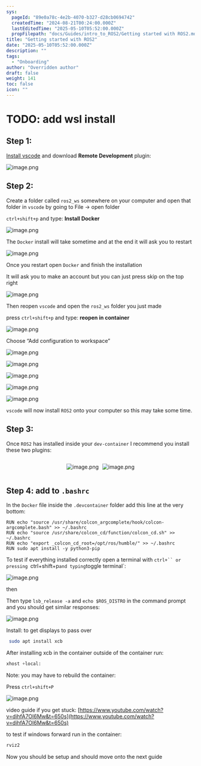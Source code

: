 ```yaml
---
sys:
  pageId: "89e0a78c-4e2b-4070-b327-d28cb0694742"
  createdTime: "2024-08-21T00:24:00.000Z"
  lastEditedTime: "2025-05-10T05:52:00.000Z"
  propFilepath: "docs/Guides/intro_to_ROS2/Getting started with ROS2.md"
title: "Getting started with ROS2"
date: "2025-05-10T05:52:00.000Z"
description: ""
tags:
  - "Onboarding"
author: "Overridden author"
draft: false
weight: 141
toc: false
icon: ""
---
```


# TODO: add wsl install

## Step 1:

[Install vscode](https://code.visualstudio.com/download) and download **Remote Development** plugin:

![image.png](https://prod-files-secure.s3.us-west-2.amazonaws.com/d518164a-d88e-44d1-a4ee-3adb3bd8bce0/efb52993-1881-4a40-b95e-6f020334f022/image.png?X-Amz-Algorithm=AWS4-HMAC-SHA256&X-Amz-Content-Sha256=UNSIGNED-PAYLOAD&X-Amz-Credential=ASIAZI2LB466WEPFZJ4H%2F20250515%2Fus-west-2%2Fs3%2Faws4_request&X-Amz-Date=20250515T070931Z&X-Amz-Expires=3600&X-Amz-Security-Token=IQoJb3JpZ2luX2VjEG8aCXVzLXdlc3QtMiJGMEQCIHg6dUyZ%2Byoh7qvYUDgNPGKkVXj%2ByzQm4j0UQnup0KdCAiBQ0gtWiVUxT9zYKUQV4bHm1eBXAjtYK%2Fi0kUgOb8sCcir%2FAwgoEAAaDDYzNzQyMzE4MzgwNSIMtRvTr6wOkPDM3KuTKtwDId5RJS7urx7l6FW9WggWVhiaRZyDUT5TVcrFCoEWnAFuyAGy1oEBiC%2B8JwLtFCcsl0K8I%2FxRluzIjPIGukhR44w7jhR1O5%2Bw1es2mbNRwbmvkA6RcfgDde97gvynFvVGHUBT7WZIXXDRuqr3fJ149RSJpijR81g24ydRosZJRmD9YwPX%2BWmuUAl4CIIQGZZX17SL%2FAEgSSxfucQO6qwyXK5G7%2FuURJ4hAgn%2B77AVRDVorCqHT9O5rNIfx72hOH%2B5ohtx7k40XsuM9JB7OzzVEN9Nuu3Rb%2FXKPvDqVPxLl%2FPEZ2MTqPta7%2F%2Bbv9JQZvSZqygFZfHVxsdN2DQv%2FLGK5xsJQJ9MnY0n0inupuj1FWxBzOvTattsBdyIAsrh1VkgN5Wa3xnGjk1x40q71rNiNd0rwhsJAUuoZ4wgZ3%2Fw3Tsoq2wuaFSxazNNaUWlLTOzUO6ALDZ0lYsPzifn8eil22bahUBxlIjWBKVFEopycvwYUPEhnrElrKlkXwVMo5F5ZiXJtfXI2%2FZL3u5s1i0eHEuFxhlpLlRosuFPKatyJPyhmloCFSAwqTtbYA%2B1VBUdZix%2Fc99%2F7EJy9yf3xnwjUQN6AYH%2FbZZ7uNEJ4vnKlvlsx%2BTCl9uQIF8u8Bcw1Z2WwQY6pgHnJtuTiRhUbb7C1Bwz7InYNcS79iyTFuS2d%2FpS35qzYttISTmeXfK8bUP545g0TK%2BSKFnLeKyf9493l5b3JXULk1Rsx1gjgOX%2FwiRMmT1n0PWQYU0L%2F5v6Y4zce7Z4PXevVG%2FQNRoLsVW5qZmaZQqtcVm%2BrTA05h1svjqiYLIaeNS7gx1fweMDjkBs06d6Y%2FPfzqE2jvT2ufobD3yhMsPRVI7ARg2f&X-Amz-Signature=8e1a820aafb022168b293c2bad7877784765bdac12aee82af479016b4758f319&X-Amz-SignedHeaders=host&x-id=GetObject)

## Step 2:

Create a folder called `ros2_ws` somewhere on your computer and open that folder in `vscode` by going to File → open folder 

`ctrl+shift+p` and type: **Install Docker**

![image.png](https://prod-files-secure.s3.us-west-2.amazonaws.com/d518164a-d88e-44d1-a4ee-3adb3bd8bce0/2269dc0e-1cd5-47ff-bceb-c04ad9b2eab0/image.png?X-Amz-Algorithm=AWS4-HMAC-SHA256&X-Amz-Content-Sha256=UNSIGNED-PAYLOAD&X-Amz-Credential=ASIAZI2LB466WEPFZJ4H%2F20250515%2Fus-west-2%2Fs3%2Faws4_request&X-Amz-Date=20250515T070931Z&X-Amz-Expires=3600&X-Amz-Security-Token=IQoJb3JpZ2luX2VjEG8aCXVzLXdlc3QtMiJGMEQCIHg6dUyZ%2Byoh7qvYUDgNPGKkVXj%2ByzQm4j0UQnup0KdCAiBQ0gtWiVUxT9zYKUQV4bHm1eBXAjtYK%2Fi0kUgOb8sCcir%2FAwgoEAAaDDYzNzQyMzE4MzgwNSIMtRvTr6wOkPDM3KuTKtwDId5RJS7urx7l6FW9WggWVhiaRZyDUT5TVcrFCoEWnAFuyAGy1oEBiC%2B8JwLtFCcsl0K8I%2FxRluzIjPIGukhR44w7jhR1O5%2Bw1es2mbNRwbmvkA6RcfgDde97gvynFvVGHUBT7WZIXXDRuqr3fJ149RSJpijR81g24ydRosZJRmD9YwPX%2BWmuUAl4CIIQGZZX17SL%2FAEgSSxfucQO6qwyXK5G7%2FuURJ4hAgn%2B77AVRDVorCqHT9O5rNIfx72hOH%2B5ohtx7k40XsuM9JB7OzzVEN9Nuu3Rb%2FXKPvDqVPxLl%2FPEZ2MTqPta7%2F%2Bbv9JQZvSZqygFZfHVxsdN2DQv%2FLGK5xsJQJ9MnY0n0inupuj1FWxBzOvTattsBdyIAsrh1VkgN5Wa3xnGjk1x40q71rNiNd0rwhsJAUuoZ4wgZ3%2Fw3Tsoq2wuaFSxazNNaUWlLTOzUO6ALDZ0lYsPzifn8eil22bahUBxlIjWBKVFEopycvwYUPEhnrElrKlkXwVMo5F5ZiXJtfXI2%2FZL3u5s1i0eHEuFxhlpLlRosuFPKatyJPyhmloCFSAwqTtbYA%2B1VBUdZix%2Fc99%2F7EJy9yf3xnwjUQN6AYH%2FbZZ7uNEJ4vnKlvlsx%2BTCl9uQIF8u8Bcw1Z2WwQY6pgHnJtuTiRhUbb7C1Bwz7InYNcS79iyTFuS2d%2FpS35qzYttISTmeXfK8bUP545g0TK%2BSKFnLeKyf9493l5b3JXULk1Rsx1gjgOX%2FwiRMmT1n0PWQYU0L%2F5v6Y4zce7Z4PXevVG%2FQNRoLsVW5qZmaZQqtcVm%2BrTA05h1svjqiYLIaeNS7gx1fweMDjkBs06d6Y%2FPfzqE2jvT2ufobD3yhMsPRVI7ARg2f&X-Amz-Signature=d5c6831c91b755b11143d36f3608e92de8ea92c1d4d158042c9e5ba39e39797c&X-Amz-SignedHeaders=host&x-id=GetObject)

The `Docker` install will take sometime and at the end it will ask you to restart

![image.png](https://prod-files-secure.s3.us-west-2.amazonaws.com/d518164a-d88e-44d1-a4ee-3adb3bd8bce0/ed233f78-be33-4b1f-b89c-9c346c0e961e/image.png?X-Amz-Algorithm=AWS4-HMAC-SHA256&X-Amz-Content-Sha256=UNSIGNED-PAYLOAD&X-Amz-Credential=ASIAZI2LB466WEPFZJ4H%2F20250515%2Fus-west-2%2Fs3%2Faws4_request&X-Amz-Date=20250515T070931Z&X-Amz-Expires=3600&X-Amz-Security-Token=IQoJb3JpZ2luX2VjEG8aCXVzLXdlc3QtMiJGMEQCIHg6dUyZ%2Byoh7qvYUDgNPGKkVXj%2ByzQm4j0UQnup0KdCAiBQ0gtWiVUxT9zYKUQV4bHm1eBXAjtYK%2Fi0kUgOb8sCcir%2FAwgoEAAaDDYzNzQyMzE4MzgwNSIMtRvTr6wOkPDM3KuTKtwDId5RJS7urx7l6FW9WggWVhiaRZyDUT5TVcrFCoEWnAFuyAGy1oEBiC%2B8JwLtFCcsl0K8I%2FxRluzIjPIGukhR44w7jhR1O5%2Bw1es2mbNRwbmvkA6RcfgDde97gvynFvVGHUBT7WZIXXDRuqr3fJ149RSJpijR81g24ydRosZJRmD9YwPX%2BWmuUAl4CIIQGZZX17SL%2FAEgSSxfucQO6qwyXK5G7%2FuURJ4hAgn%2B77AVRDVorCqHT9O5rNIfx72hOH%2B5ohtx7k40XsuM9JB7OzzVEN9Nuu3Rb%2FXKPvDqVPxLl%2FPEZ2MTqPta7%2F%2Bbv9JQZvSZqygFZfHVxsdN2DQv%2FLGK5xsJQJ9MnY0n0inupuj1FWxBzOvTattsBdyIAsrh1VkgN5Wa3xnGjk1x40q71rNiNd0rwhsJAUuoZ4wgZ3%2Fw3Tsoq2wuaFSxazNNaUWlLTOzUO6ALDZ0lYsPzifn8eil22bahUBxlIjWBKVFEopycvwYUPEhnrElrKlkXwVMo5F5ZiXJtfXI2%2FZL3u5s1i0eHEuFxhlpLlRosuFPKatyJPyhmloCFSAwqTtbYA%2B1VBUdZix%2Fc99%2F7EJy9yf3xnwjUQN6AYH%2FbZZ7uNEJ4vnKlvlsx%2BTCl9uQIF8u8Bcw1Z2WwQY6pgHnJtuTiRhUbb7C1Bwz7InYNcS79iyTFuS2d%2FpS35qzYttISTmeXfK8bUP545g0TK%2BSKFnLeKyf9493l5b3JXULk1Rsx1gjgOX%2FwiRMmT1n0PWQYU0L%2F5v6Y4zce7Z4PXevVG%2FQNRoLsVW5qZmaZQqtcVm%2BrTA05h1svjqiYLIaeNS7gx1fweMDjkBs06d6Y%2FPfzqE2jvT2ufobD3yhMsPRVI7ARg2f&X-Amz-Signature=901c9ef3f3da13760237162766b6e6863329a696d5325b4b89b40a83ac9b5577&X-Amz-SignedHeaders=host&x-id=GetObject)

Once you restart open `Docker` and finish the installation

It will ask you to make an account but you can just press skip on the top right

![image.png](https://prod-files-secure.s3.us-west-2.amazonaws.com/d518164a-d88e-44d1-a4ee-3adb3bd8bce0/21010ad9-1659-4fd9-9f59-9932a09b2a3d/image.png?X-Amz-Algorithm=AWS4-HMAC-SHA256&X-Amz-Content-Sha256=UNSIGNED-PAYLOAD&X-Amz-Credential=ASIAZI2LB466WEPFZJ4H%2F20250515%2Fus-west-2%2Fs3%2Faws4_request&X-Amz-Date=20250515T070931Z&X-Amz-Expires=3600&X-Amz-Security-Token=IQoJb3JpZ2luX2VjEG8aCXVzLXdlc3QtMiJGMEQCIHg6dUyZ%2Byoh7qvYUDgNPGKkVXj%2ByzQm4j0UQnup0KdCAiBQ0gtWiVUxT9zYKUQV4bHm1eBXAjtYK%2Fi0kUgOb8sCcir%2FAwgoEAAaDDYzNzQyMzE4MzgwNSIMtRvTr6wOkPDM3KuTKtwDId5RJS7urx7l6FW9WggWVhiaRZyDUT5TVcrFCoEWnAFuyAGy1oEBiC%2B8JwLtFCcsl0K8I%2FxRluzIjPIGukhR44w7jhR1O5%2Bw1es2mbNRwbmvkA6RcfgDde97gvynFvVGHUBT7WZIXXDRuqr3fJ149RSJpijR81g24ydRosZJRmD9YwPX%2BWmuUAl4CIIQGZZX17SL%2FAEgSSxfucQO6qwyXK5G7%2FuURJ4hAgn%2B77AVRDVorCqHT9O5rNIfx72hOH%2B5ohtx7k40XsuM9JB7OzzVEN9Nuu3Rb%2FXKPvDqVPxLl%2FPEZ2MTqPta7%2F%2Bbv9JQZvSZqygFZfHVxsdN2DQv%2FLGK5xsJQJ9MnY0n0inupuj1FWxBzOvTattsBdyIAsrh1VkgN5Wa3xnGjk1x40q71rNiNd0rwhsJAUuoZ4wgZ3%2Fw3Tsoq2wuaFSxazNNaUWlLTOzUO6ALDZ0lYsPzifn8eil22bahUBxlIjWBKVFEopycvwYUPEhnrElrKlkXwVMo5F5ZiXJtfXI2%2FZL3u5s1i0eHEuFxhlpLlRosuFPKatyJPyhmloCFSAwqTtbYA%2B1VBUdZix%2Fc99%2F7EJy9yf3xnwjUQN6AYH%2FbZZ7uNEJ4vnKlvlsx%2BTCl9uQIF8u8Bcw1Z2WwQY6pgHnJtuTiRhUbb7C1Bwz7InYNcS79iyTFuS2d%2FpS35qzYttISTmeXfK8bUP545g0TK%2BSKFnLeKyf9493l5b3JXULk1Rsx1gjgOX%2FwiRMmT1n0PWQYU0L%2F5v6Y4zce7Z4PXevVG%2FQNRoLsVW5qZmaZQqtcVm%2BrTA05h1svjqiYLIaeNS7gx1fweMDjkBs06d6Y%2FPfzqE2jvT2ufobD3yhMsPRVI7ARg2f&X-Amz-Signature=25f19a0bf64c7210815698822ee78d90eef46b3a5f21c2fdfa3c298d65cc3361&X-Amz-SignedHeaders=host&x-id=GetObject)

Then reopen `vscode` and open the `ros2_ws` folder you just made

press `ctrl+shift+p` and type: **reopen in container**

![image.png](https://prod-files-secure.s3.us-west-2.amazonaws.com/d518164a-d88e-44d1-a4ee-3adb3bd8bce0/4e93b8c2-41ad-488c-8095-c74205196118/image.png?X-Amz-Algorithm=AWS4-HMAC-SHA256&X-Amz-Content-Sha256=UNSIGNED-PAYLOAD&X-Amz-Credential=ASIAZI2LB466WEPFZJ4H%2F20250515%2Fus-west-2%2Fs3%2Faws4_request&X-Amz-Date=20250515T070931Z&X-Amz-Expires=3600&X-Amz-Security-Token=IQoJb3JpZ2luX2VjEG8aCXVzLXdlc3QtMiJGMEQCIHg6dUyZ%2Byoh7qvYUDgNPGKkVXj%2ByzQm4j0UQnup0KdCAiBQ0gtWiVUxT9zYKUQV4bHm1eBXAjtYK%2Fi0kUgOb8sCcir%2FAwgoEAAaDDYzNzQyMzE4MzgwNSIMtRvTr6wOkPDM3KuTKtwDId5RJS7urx7l6FW9WggWVhiaRZyDUT5TVcrFCoEWnAFuyAGy1oEBiC%2B8JwLtFCcsl0K8I%2FxRluzIjPIGukhR44w7jhR1O5%2Bw1es2mbNRwbmvkA6RcfgDde97gvynFvVGHUBT7WZIXXDRuqr3fJ149RSJpijR81g24ydRosZJRmD9YwPX%2BWmuUAl4CIIQGZZX17SL%2FAEgSSxfucQO6qwyXK5G7%2FuURJ4hAgn%2B77AVRDVorCqHT9O5rNIfx72hOH%2B5ohtx7k40XsuM9JB7OzzVEN9Nuu3Rb%2FXKPvDqVPxLl%2FPEZ2MTqPta7%2F%2Bbv9JQZvSZqygFZfHVxsdN2DQv%2FLGK5xsJQJ9MnY0n0inupuj1FWxBzOvTattsBdyIAsrh1VkgN5Wa3xnGjk1x40q71rNiNd0rwhsJAUuoZ4wgZ3%2Fw3Tsoq2wuaFSxazNNaUWlLTOzUO6ALDZ0lYsPzifn8eil22bahUBxlIjWBKVFEopycvwYUPEhnrElrKlkXwVMo5F5ZiXJtfXI2%2FZL3u5s1i0eHEuFxhlpLlRosuFPKatyJPyhmloCFSAwqTtbYA%2B1VBUdZix%2Fc99%2F7EJy9yf3xnwjUQN6AYH%2FbZZ7uNEJ4vnKlvlsx%2BTCl9uQIF8u8Bcw1Z2WwQY6pgHnJtuTiRhUbb7C1Bwz7InYNcS79iyTFuS2d%2FpS35qzYttISTmeXfK8bUP545g0TK%2BSKFnLeKyf9493l5b3JXULk1Rsx1gjgOX%2FwiRMmT1n0PWQYU0L%2F5v6Y4zce7Z4PXevVG%2FQNRoLsVW5qZmaZQqtcVm%2BrTA05h1svjqiYLIaeNS7gx1fweMDjkBs06d6Y%2FPfzqE2jvT2ufobD3yhMsPRVI7ARg2f&X-Amz-Signature=c7058b9dd93b8b09ab2c5218de0d82e256773e8a1e4b72cbf404a24484b46d97&X-Amz-SignedHeaders=host&x-id=GetObject)

Choose “Add configuration to workspace”

![image.png](https://prod-files-secure.s3.us-west-2.amazonaws.com/d518164a-d88e-44d1-a4ee-3adb3bd8bce0/9560b282-5060-4989-ba37-97e7b2c22476/image.png?X-Amz-Algorithm=AWS4-HMAC-SHA256&X-Amz-Content-Sha256=UNSIGNED-PAYLOAD&X-Amz-Credential=ASIAZI2LB466WEPFZJ4H%2F20250515%2Fus-west-2%2Fs3%2Faws4_request&X-Amz-Date=20250515T070931Z&X-Amz-Expires=3600&X-Amz-Security-Token=IQoJb3JpZ2luX2VjEG8aCXVzLXdlc3QtMiJGMEQCIHg6dUyZ%2Byoh7qvYUDgNPGKkVXj%2ByzQm4j0UQnup0KdCAiBQ0gtWiVUxT9zYKUQV4bHm1eBXAjtYK%2Fi0kUgOb8sCcir%2FAwgoEAAaDDYzNzQyMzE4MzgwNSIMtRvTr6wOkPDM3KuTKtwDId5RJS7urx7l6FW9WggWVhiaRZyDUT5TVcrFCoEWnAFuyAGy1oEBiC%2B8JwLtFCcsl0K8I%2FxRluzIjPIGukhR44w7jhR1O5%2Bw1es2mbNRwbmvkA6RcfgDde97gvynFvVGHUBT7WZIXXDRuqr3fJ149RSJpijR81g24ydRosZJRmD9YwPX%2BWmuUAl4CIIQGZZX17SL%2FAEgSSxfucQO6qwyXK5G7%2FuURJ4hAgn%2B77AVRDVorCqHT9O5rNIfx72hOH%2B5ohtx7k40XsuM9JB7OzzVEN9Nuu3Rb%2FXKPvDqVPxLl%2FPEZ2MTqPta7%2F%2Bbv9JQZvSZqygFZfHVxsdN2DQv%2FLGK5xsJQJ9MnY0n0inupuj1FWxBzOvTattsBdyIAsrh1VkgN5Wa3xnGjk1x40q71rNiNd0rwhsJAUuoZ4wgZ3%2Fw3Tsoq2wuaFSxazNNaUWlLTOzUO6ALDZ0lYsPzifn8eil22bahUBxlIjWBKVFEopycvwYUPEhnrElrKlkXwVMo5F5ZiXJtfXI2%2FZL3u5s1i0eHEuFxhlpLlRosuFPKatyJPyhmloCFSAwqTtbYA%2B1VBUdZix%2Fc99%2F7EJy9yf3xnwjUQN6AYH%2FbZZ7uNEJ4vnKlvlsx%2BTCl9uQIF8u8Bcw1Z2WwQY6pgHnJtuTiRhUbb7C1Bwz7InYNcS79iyTFuS2d%2FpS35qzYttISTmeXfK8bUP545g0TK%2BSKFnLeKyf9493l5b3JXULk1Rsx1gjgOX%2FwiRMmT1n0PWQYU0L%2F5v6Y4zce7Z4PXevVG%2FQNRoLsVW5qZmaZQqtcVm%2BrTA05h1svjqiYLIaeNS7gx1fweMDjkBs06d6Y%2FPfzqE2jvT2ufobD3yhMsPRVI7ARg2f&X-Amz-Signature=3a8cdceef5a43c2679d1cdcd172ce2d3f98deb9bcb6565fb0e12b2802c1ff0fa&X-Amz-SignedHeaders=host&x-id=GetObject)

![image.png](https://prod-files-secure.s3.us-west-2.amazonaws.com/d518164a-d88e-44d1-a4ee-3adb3bd8bce0/2ee63f81-886b-48e8-a553-dc6e5eac99e4/image.png?X-Amz-Algorithm=AWS4-HMAC-SHA256&X-Amz-Content-Sha256=UNSIGNED-PAYLOAD&X-Amz-Credential=ASIAZI2LB466WEPFZJ4H%2F20250515%2Fus-west-2%2Fs3%2Faws4_request&X-Amz-Date=20250515T070931Z&X-Amz-Expires=3600&X-Amz-Security-Token=IQoJb3JpZ2luX2VjEG8aCXVzLXdlc3QtMiJGMEQCIHg6dUyZ%2Byoh7qvYUDgNPGKkVXj%2ByzQm4j0UQnup0KdCAiBQ0gtWiVUxT9zYKUQV4bHm1eBXAjtYK%2Fi0kUgOb8sCcir%2FAwgoEAAaDDYzNzQyMzE4MzgwNSIMtRvTr6wOkPDM3KuTKtwDId5RJS7urx7l6FW9WggWVhiaRZyDUT5TVcrFCoEWnAFuyAGy1oEBiC%2B8JwLtFCcsl0K8I%2FxRluzIjPIGukhR44w7jhR1O5%2Bw1es2mbNRwbmvkA6RcfgDde97gvynFvVGHUBT7WZIXXDRuqr3fJ149RSJpijR81g24ydRosZJRmD9YwPX%2BWmuUAl4CIIQGZZX17SL%2FAEgSSxfucQO6qwyXK5G7%2FuURJ4hAgn%2B77AVRDVorCqHT9O5rNIfx72hOH%2B5ohtx7k40XsuM9JB7OzzVEN9Nuu3Rb%2FXKPvDqVPxLl%2FPEZ2MTqPta7%2F%2Bbv9JQZvSZqygFZfHVxsdN2DQv%2FLGK5xsJQJ9MnY0n0inupuj1FWxBzOvTattsBdyIAsrh1VkgN5Wa3xnGjk1x40q71rNiNd0rwhsJAUuoZ4wgZ3%2Fw3Tsoq2wuaFSxazNNaUWlLTOzUO6ALDZ0lYsPzifn8eil22bahUBxlIjWBKVFEopycvwYUPEhnrElrKlkXwVMo5F5ZiXJtfXI2%2FZL3u5s1i0eHEuFxhlpLlRosuFPKatyJPyhmloCFSAwqTtbYA%2B1VBUdZix%2Fc99%2F7EJy9yf3xnwjUQN6AYH%2FbZZ7uNEJ4vnKlvlsx%2BTCl9uQIF8u8Bcw1Z2WwQY6pgHnJtuTiRhUbb7C1Bwz7InYNcS79iyTFuS2d%2FpS35qzYttISTmeXfK8bUP545g0TK%2BSKFnLeKyf9493l5b3JXULk1Rsx1gjgOX%2FwiRMmT1n0PWQYU0L%2F5v6Y4zce7Z4PXevVG%2FQNRoLsVW5qZmaZQqtcVm%2BrTA05h1svjqiYLIaeNS7gx1fweMDjkBs06d6Y%2FPfzqE2jvT2ufobD3yhMsPRVI7ARg2f&X-Amz-Signature=e6606d74ebb7c14936aada92a0521294c4be5206c06d5ba1d91b322143eeb2aa&X-Amz-SignedHeaders=host&x-id=GetObject)

![image.png](https://prod-files-secure.s3.us-west-2.amazonaws.com/d518164a-d88e-44d1-a4ee-3adb3bd8bce0/ae1580b2-b048-407e-aed9-b584224a7a04/image.png?X-Amz-Algorithm=AWS4-HMAC-SHA256&X-Amz-Content-Sha256=UNSIGNED-PAYLOAD&X-Amz-Credential=ASIAZI2LB466WEPFZJ4H%2F20250515%2Fus-west-2%2Fs3%2Faws4_request&X-Amz-Date=20250515T070931Z&X-Amz-Expires=3600&X-Amz-Security-Token=IQoJb3JpZ2luX2VjEG8aCXVzLXdlc3QtMiJGMEQCIHg6dUyZ%2Byoh7qvYUDgNPGKkVXj%2ByzQm4j0UQnup0KdCAiBQ0gtWiVUxT9zYKUQV4bHm1eBXAjtYK%2Fi0kUgOb8sCcir%2FAwgoEAAaDDYzNzQyMzE4MzgwNSIMtRvTr6wOkPDM3KuTKtwDId5RJS7urx7l6FW9WggWVhiaRZyDUT5TVcrFCoEWnAFuyAGy1oEBiC%2B8JwLtFCcsl0K8I%2FxRluzIjPIGukhR44w7jhR1O5%2Bw1es2mbNRwbmvkA6RcfgDde97gvynFvVGHUBT7WZIXXDRuqr3fJ149RSJpijR81g24ydRosZJRmD9YwPX%2BWmuUAl4CIIQGZZX17SL%2FAEgSSxfucQO6qwyXK5G7%2FuURJ4hAgn%2B77AVRDVorCqHT9O5rNIfx72hOH%2B5ohtx7k40XsuM9JB7OzzVEN9Nuu3Rb%2FXKPvDqVPxLl%2FPEZ2MTqPta7%2F%2Bbv9JQZvSZqygFZfHVxsdN2DQv%2FLGK5xsJQJ9MnY0n0inupuj1FWxBzOvTattsBdyIAsrh1VkgN5Wa3xnGjk1x40q71rNiNd0rwhsJAUuoZ4wgZ3%2Fw3Tsoq2wuaFSxazNNaUWlLTOzUO6ALDZ0lYsPzifn8eil22bahUBxlIjWBKVFEopycvwYUPEhnrElrKlkXwVMo5F5ZiXJtfXI2%2FZL3u5s1i0eHEuFxhlpLlRosuFPKatyJPyhmloCFSAwqTtbYA%2B1VBUdZix%2Fc99%2F7EJy9yf3xnwjUQN6AYH%2FbZZ7uNEJ4vnKlvlsx%2BTCl9uQIF8u8Bcw1Z2WwQY6pgHnJtuTiRhUbb7C1Bwz7InYNcS79iyTFuS2d%2FpS35qzYttISTmeXfK8bUP545g0TK%2BSKFnLeKyf9493l5b3JXULk1Rsx1gjgOX%2FwiRMmT1n0PWQYU0L%2F5v6Y4zce7Z4PXevVG%2FQNRoLsVW5qZmaZQqtcVm%2BrTA05h1svjqiYLIaeNS7gx1fweMDjkBs06d6Y%2FPfzqE2jvT2ufobD3yhMsPRVI7ARg2f&X-Amz-Signature=4724aba5791bee2f40cbb8862671054c5381c173f856f13d649a3753fb14a926&X-Amz-SignedHeaders=host&x-id=GetObject)

![image.png](https://prod-files-secure.s3.us-west-2.amazonaws.com/d518164a-d88e-44d1-a4ee-3adb3bd8bce0/53255b28-f75e-430f-b9e3-c0ac8577e42b/image.png?X-Amz-Algorithm=AWS4-HMAC-SHA256&X-Amz-Content-Sha256=UNSIGNED-PAYLOAD&X-Amz-Credential=ASIAZI2LB466WEPFZJ4H%2F20250515%2Fus-west-2%2Fs3%2Faws4_request&X-Amz-Date=20250515T070931Z&X-Amz-Expires=3600&X-Amz-Security-Token=IQoJb3JpZ2luX2VjEG8aCXVzLXdlc3QtMiJGMEQCIHg6dUyZ%2Byoh7qvYUDgNPGKkVXj%2ByzQm4j0UQnup0KdCAiBQ0gtWiVUxT9zYKUQV4bHm1eBXAjtYK%2Fi0kUgOb8sCcir%2FAwgoEAAaDDYzNzQyMzE4MzgwNSIMtRvTr6wOkPDM3KuTKtwDId5RJS7urx7l6FW9WggWVhiaRZyDUT5TVcrFCoEWnAFuyAGy1oEBiC%2B8JwLtFCcsl0K8I%2FxRluzIjPIGukhR44w7jhR1O5%2Bw1es2mbNRwbmvkA6RcfgDde97gvynFvVGHUBT7WZIXXDRuqr3fJ149RSJpijR81g24ydRosZJRmD9YwPX%2BWmuUAl4CIIQGZZX17SL%2FAEgSSxfucQO6qwyXK5G7%2FuURJ4hAgn%2B77AVRDVorCqHT9O5rNIfx72hOH%2B5ohtx7k40XsuM9JB7OzzVEN9Nuu3Rb%2FXKPvDqVPxLl%2FPEZ2MTqPta7%2F%2Bbv9JQZvSZqygFZfHVxsdN2DQv%2FLGK5xsJQJ9MnY0n0inupuj1FWxBzOvTattsBdyIAsrh1VkgN5Wa3xnGjk1x40q71rNiNd0rwhsJAUuoZ4wgZ3%2Fw3Tsoq2wuaFSxazNNaUWlLTOzUO6ALDZ0lYsPzifn8eil22bahUBxlIjWBKVFEopycvwYUPEhnrElrKlkXwVMo5F5ZiXJtfXI2%2FZL3u5s1i0eHEuFxhlpLlRosuFPKatyJPyhmloCFSAwqTtbYA%2B1VBUdZix%2Fc99%2F7EJy9yf3xnwjUQN6AYH%2FbZZ7uNEJ4vnKlvlsx%2BTCl9uQIF8u8Bcw1Z2WwQY6pgHnJtuTiRhUbb7C1Bwz7InYNcS79iyTFuS2d%2FpS35qzYttISTmeXfK8bUP545g0TK%2BSKFnLeKyf9493l5b3JXULk1Rsx1gjgOX%2FwiRMmT1n0PWQYU0L%2F5v6Y4zce7Z4PXevVG%2FQNRoLsVW5qZmaZQqtcVm%2BrTA05h1svjqiYLIaeNS7gx1fweMDjkBs06d6Y%2FPfzqE2jvT2ufobD3yhMsPRVI7ARg2f&X-Amz-Signature=adc5ddea769c36a953e333c07940968174c9ffa40528b8a759a0f2cf2beeb78a&X-Amz-SignedHeaders=host&x-id=GetObject)

![image.png](https://prod-files-secure.s3.us-west-2.amazonaws.com/d518164a-d88e-44d1-a4ee-3adb3bd8bce0/7c562767-5af9-4ffb-97d1-327bcdf4ee00/image.png?X-Amz-Algorithm=AWS4-HMAC-SHA256&X-Amz-Content-Sha256=UNSIGNED-PAYLOAD&X-Amz-Credential=ASIAZI2LB466WEPFZJ4H%2F20250515%2Fus-west-2%2Fs3%2Faws4_request&X-Amz-Date=20250515T070931Z&X-Amz-Expires=3600&X-Amz-Security-Token=IQoJb3JpZ2luX2VjEG8aCXVzLXdlc3QtMiJGMEQCIHg6dUyZ%2Byoh7qvYUDgNPGKkVXj%2ByzQm4j0UQnup0KdCAiBQ0gtWiVUxT9zYKUQV4bHm1eBXAjtYK%2Fi0kUgOb8sCcir%2FAwgoEAAaDDYzNzQyMzE4MzgwNSIMtRvTr6wOkPDM3KuTKtwDId5RJS7urx7l6FW9WggWVhiaRZyDUT5TVcrFCoEWnAFuyAGy1oEBiC%2B8JwLtFCcsl0K8I%2FxRluzIjPIGukhR44w7jhR1O5%2Bw1es2mbNRwbmvkA6RcfgDde97gvynFvVGHUBT7WZIXXDRuqr3fJ149RSJpijR81g24ydRosZJRmD9YwPX%2BWmuUAl4CIIQGZZX17SL%2FAEgSSxfucQO6qwyXK5G7%2FuURJ4hAgn%2B77AVRDVorCqHT9O5rNIfx72hOH%2B5ohtx7k40XsuM9JB7OzzVEN9Nuu3Rb%2FXKPvDqVPxLl%2FPEZ2MTqPta7%2F%2Bbv9JQZvSZqygFZfHVxsdN2DQv%2FLGK5xsJQJ9MnY0n0inupuj1FWxBzOvTattsBdyIAsrh1VkgN5Wa3xnGjk1x40q71rNiNd0rwhsJAUuoZ4wgZ3%2Fw3Tsoq2wuaFSxazNNaUWlLTOzUO6ALDZ0lYsPzifn8eil22bahUBxlIjWBKVFEopycvwYUPEhnrElrKlkXwVMo5F5ZiXJtfXI2%2FZL3u5s1i0eHEuFxhlpLlRosuFPKatyJPyhmloCFSAwqTtbYA%2B1VBUdZix%2Fc99%2F7EJy9yf3xnwjUQN6AYH%2FbZZ7uNEJ4vnKlvlsx%2BTCl9uQIF8u8Bcw1Z2WwQY6pgHnJtuTiRhUbb7C1Bwz7InYNcS79iyTFuS2d%2FpS35qzYttISTmeXfK8bUP545g0TK%2BSKFnLeKyf9493l5b3JXULk1Rsx1gjgOX%2FwiRMmT1n0PWQYU0L%2F5v6Y4zce7Z4PXevVG%2FQNRoLsVW5qZmaZQqtcVm%2BrTA05h1svjqiYLIaeNS7gx1fweMDjkBs06d6Y%2FPfzqE2jvT2ufobD3yhMsPRVI7ARg2f&X-Amz-Signature=a4d6651ebc30a7cd7825eb058f0f8f244830514fb78c88295ca81b8495b6ea72&X-Amz-SignedHeaders=host&x-id=GetObject)

`vscode` will now install `ROS2` onto your computer so this may take some time.

## Step 3:

Once `ROS2` has installed inside your `dev-container` I recommend you install these two plugins:

<div style="display: flex;flex-direction: row; column-gap:10px; max-width: 630px;justify-content: center;">
<div>

![image.png](https://prod-files-secure.s3.us-west-2.amazonaws.com/d518164a-d88e-44d1-a4ee-3adb3bd8bce0/3fc3d550-5a54-4ba1-ba6b-faa01cdb7369/image.png?X-Amz-Algorithm=AWS4-HMAC-SHA256&X-Amz-Content-Sha256=UNSIGNED-PAYLOAD&X-Amz-Credential=ASIAZI2LB466ZWE3AEDY%2F20250515%2Fus-west-2%2Fs3%2Faws4_request&X-Amz-Date=20250515T070937Z&X-Amz-Expires=3600&X-Amz-Security-Token=IQoJb3JpZ2luX2VjEG8aCXVzLXdlc3QtMiJHMEUCIQDBjkMWpAsYrdLYIGOPVh%2FlSiaz6SivuNlp%2FBDVQXQ6pgIgVf7yjBRreIXWvRIoJCELByD4qh4ptUOSn3uEjQAaGDoq%2FwMIKBAAGgw2Mzc0MjMxODM4MDUiDDvv15oaGC8i31h%2BwSrcA4Uk%2FRhm068NV9KnE4D7IS%2FZETLhwY6qtTa0e2%2BJtAc60e6vnCzmgzuOO909LTLDKqyQWnnvduhEaK0AQU2QMflxxNCoz5q2hIp8qcYSnwXH5lsuE9mZBGe8ApTjWDeZEU%2FjKv1wmVLZhkpMjYaoF7ANrtrhTJCKV9WrV9yZsozUZC5OPJeRTRvKj94%2FszZLiixASvsKqh0gCzMV2AvYvDfDYnaQbc03h2fieLA80UOFIwSEo%2FAAUcnLev1y9etZaSMRsOWAbCzP8wK54PNL2oQpPV90ySi9Npcvcfgk1NSHvQmCjja%2BK5za6QTVpVtb%2Fp4IT4xOL6jnPcDw7c1uxak2jL%2BXeyuBf0HZI9%2BPoNwg3STU5jtbqsY161Vk0SG3LuOvlCJknp%2FKjbyfIrRoduQmA4dOKT2kR2%2FJMAdJKomIZinVV8MvI3WfJ8ImTwa8HnWvFuAPEBFB5%2FADWwnv1yySMyIQ%2BYXqTtcZHp31p8xQB5xho%2BjZEUYWJz84loScTFneWQs%2BUn6ZXVpghEe9zfXRFrP2EACa0WoNOxy1W5Lsq4h15ZOlJxwWICK5Bf5o2AJgXd3odSicwIdkxKHCQYxzC6ERDbUr0T3Ij6WHuqAhXZJA1M%2B5SoY%2BFMJqMO6dlsEGOqUBZptSuIpumiDcx76OWadUD8qLGyx%2BjkRus55dmWfHF7mgkIzfENSz1J%2FIlv91lxnEp1mL6qaL4DS0NYroSVT8z1nE%2FH5W33yO6cCOEpjSkYDyUCwGS8OhRoRfQ7s6w1HhwSDtd2bqj0OIbhhnQ3K8mcmaw5QbCFMY62x3ni4%2BLg3yKpJ2bjVC8QEPrf8SUr2D2akANsSX62bSu7Cp7M97024B3TyK&X-Amz-Signature=2286567121cb5732b81b41c8abc8b5bd8ddd5155aa53ccb830ac0ca1170a1b96&X-Amz-SignedHeaders=host&x-id=GetObject)

</div>
<div>

![image.png](https://prod-files-secure.s3.us-west-2.amazonaws.com/d518164a-d88e-44d1-a4ee-3adb3bd8bce0/d994cc66-13c2-4093-a5a3-f84cf4601a82/image.png?X-Amz-Algorithm=AWS4-HMAC-SHA256&X-Amz-Content-Sha256=UNSIGNED-PAYLOAD&X-Amz-Credential=ASIAZI2LB4667SM6KGZX%2F20250515%2Fus-west-2%2Fs3%2Faws4_request&X-Amz-Date=20250515T070937Z&X-Amz-Expires=3600&X-Amz-Security-Token=IQoJb3JpZ2luX2VjEG8aCXVzLXdlc3QtMiJGMEQCIFNFOdNTH%2FEXeZ6sMWjj%2FAvuPdAXFCUsi16FXKHSgKCsAiB4gGBtdnRoTCzoajb%2FYb1ldigpjHrpT1v8MdrY3KnWOSr%2FAwgoEAAaDDYzNzQyMzE4MzgwNSIMgY9YEX3Jkx4l3WxOKtwDLluueNCtDsSVV8K65k9ErQCe%2BbJ7bgm4xm5OR%2BDHE7F%2BRqAtxQmovIjvXBOT5rzq8ERywxEeVIUrr5QBh8Zfe6J%2BvNFwEJyqfZvgmWDWiyeU%2BuP9G0drA5uPW8Iw3rZOKwXO%2Fr0J3RIoGlg%2FhHQrO%2FifR0C8gJgNWflotxoOCdzNnZes3ixVzD0KpP%2B7BdpDmPlunhDJet9oXnyr4n%2FJBNiGUc9e8dPY5vLPggItAd%2Bu7EY2EeBQCOYln6qSHMjOE%2FXRhNpuWZvROcJgSbWSCWSvxqxblDfeUai3cfVLSDEoIEFXm7ljfdNmqnuEoisTxD49JOEhqYRJo40g7zbooTlmgG6LZcYSSwVtlmGwtK4BQIBi7v1vh18PHGUHKWV3c6NCoXF2iMQaNkssiOqWPxk236M5yKRX4Z%2BiW%2BDnFnmvDPam8v4U4qkWFR1%2BtpRJdF%2BTL2sYUB8eyO%2FeYZeLZzbpjWd753yDe%2BFPxY0AuZSXkCXU5vQmfi310%2Fh2H0xm9kWSeLokc%2B%2FvhfXrjz6H4DiY3sA1h8NwEeaiwXbn2xXvJ2HEPcXLgHpWUvN8JVw%2FqB4MJWwLi2XESEbZg2yCFqK%2FPHB%2F%2BVvefv%2B1iCXMovTx1tBuBRP4%2BWeb0wIw5pyWwQY6pgEFj3ijXxvRrl5EzqbTfyvzXbgEim3ueZG1Lf%2B%2F7PFzT4i7cBLGlOyOmrEYQOuy47mvZXtOpUxitgj3tkMwQp7xBcHdEmrnioDGwbc82ee3TkZcubcSnRr5m9NWbFKB1czcbFKfg1UuiITNFqV4KeC8XT2hvczpHFwKaBL8B5SlZuHGe%2Bp0ldpAbR4ZVql6ZZrToibABQC9uYmEH6ZaqZrKYBxa0Nn5&X-Amz-Signature=9eacf79df1f5c74376db8b79b411f62c957ece7b650caa39bd4840367cb209fc&X-Amz-SignedHeaders=host&x-id=GetObject)

</div>
</div>

## Step 4: add to `.bashrc`

In the `Docker` file inside the `.devcontainer` folder add this line at the very bottom: 

```docker
RUN echo "source /usr/share/colcon_argcomplete/hook/colcon-argcomplete.bash" >> ~/.bashrc
RUN echo "source /usr/share/colcon_cd/function/colcon_cd.sh" >> ~/.bashrc
RUN echo "export _colcon_cd_root=/opt/ros/humble/" >> ~/.bashrc
RUN sudo apt install -y python3-pip 
```

To test if everything installed correctly open a terminal with `ctrl+`` or pressing `ctrl+shift+p` and typing `toggle terminal`:

![image.png](https://prod-files-secure.s3.us-west-2.amazonaws.com/d518164a-d88e-44d1-a4ee-3adb3bd8bce0/6a4943d8-b04e-4c02-9a58-775f3384d1a5/image.png?X-Amz-Algorithm=AWS4-HMAC-SHA256&X-Amz-Content-Sha256=UNSIGNED-PAYLOAD&X-Amz-Credential=ASIAZI2LB466WEPFZJ4H%2F20250515%2Fus-west-2%2Fs3%2Faws4_request&X-Amz-Date=20250515T070931Z&X-Amz-Expires=3600&X-Amz-Security-Token=IQoJb3JpZ2luX2VjEG8aCXVzLXdlc3QtMiJGMEQCIHg6dUyZ%2Byoh7qvYUDgNPGKkVXj%2ByzQm4j0UQnup0KdCAiBQ0gtWiVUxT9zYKUQV4bHm1eBXAjtYK%2Fi0kUgOb8sCcir%2FAwgoEAAaDDYzNzQyMzE4MzgwNSIMtRvTr6wOkPDM3KuTKtwDId5RJS7urx7l6FW9WggWVhiaRZyDUT5TVcrFCoEWnAFuyAGy1oEBiC%2B8JwLtFCcsl0K8I%2FxRluzIjPIGukhR44w7jhR1O5%2Bw1es2mbNRwbmvkA6RcfgDde97gvynFvVGHUBT7WZIXXDRuqr3fJ149RSJpijR81g24ydRosZJRmD9YwPX%2BWmuUAl4CIIQGZZX17SL%2FAEgSSxfucQO6qwyXK5G7%2FuURJ4hAgn%2B77AVRDVorCqHT9O5rNIfx72hOH%2B5ohtx7k40XsuM9JB7OzzVEN9Nuu3Rb%2FXKPvDqVPxLl%2FPEZ2MTqPta7%2F%2Bbv9JQZvSZqygFZfHVxsdN2DQv%2FLGK5xsJQJ9MnY0n0inupuj1FWxBzOvTattsBdyIAsrh1VkgN5Wa3xnGjk1x40q71rNiNd0rwhsJAUuoZ4wgZ3%2Fw3Tsoq2wuaFSxazNNaUWlLTOzUO6ALDZ0lYsPzifn8eil22bahUBxlIjWBKVFEopycvwYUPEhnrElrKlkXwVMo5F5ZiXJtfXI2%2FZL3u5s1i0eHEuFxhlpLlRosuFPKatyJPyhmloCFSAwqTtbYA%2B1VBUdZix%2Fc99%2F7EJy9yf3xnwjUQN6AYH%2FbZZ7uNEJ4vnKlvlsx%2BTCl9uQIF8u8Bcw1Z2WwQY6pgHnJtuTiRhUbb7C1Bwz7InYNcS79iyTFuS2d%2FpS35qzYttISTmeXfK8bUP545g0TK%2BSKFnLeKyf9493l5b3JXULk1Rsx1gjgOX%2FwiRMmT1n0PWQYU0L%2F5v6Y4zce7Z4PXevVG%2FQNRoLsVW5qZmaZQqtcVm%2BrTA05h1svjqiYLIaeNS7gx1fweMDjkBs06d6Y%2FPfzqE2jvT2ufobD3yhMsPRVI7ARg2f&X-Amz-Signature=1171fa49dcc750db89f0b67fda829fafa25477780ac450b0cea83bc13829ab11&X-Amz-SignedHeaders=host&x-id=GetObject)

then 

Then type `lsb_release -a` and `echo $ROS_DISTRO` in the command prompt and you should get similar responses:

![image.png](https://prod-files-secure.s3.us-west-2.amazonaws.com/d518164a-d88e-44d1-a4ee-3adb3bd8bce0/3e635dec-a805-4e85-8b9e-d000e5b71a4e/image.png?X-Amz-Algorithm=AWS4-HMAC-SHA256&X-Amz-Content-Sha256=UNSIGNED-PAYLOAD&X-Amz-Credential=ASIAZI2LB466WEPFZJ4H%2F20250515%2Fus-west-2%2Fs3%2Faws4_request&X-Amz-Date=20250515T070931Z&X-Amz-Expires=3600&X-Amz-Security-Token=IQoJb3JpZ2luX2VjEG8aCXVzLXdlc3QtMiJGMEQCIHg6dUyZ%2Byoh7qvYUDgNPGKkVXj%2ByzQm4j0UQnup0KdCAiBQ0gtWiVUxT9zYKUQV4bHm1eBXAjtYK%2Fi0kUgOb8sCcir%2FAwgoEAAaDDYzNzQyMzE4MzgwNSIMtRvTr6wOkPDM3KuTKtwDId5RJS7urx7l6FW9WggWVhiaRZyDUT5TVcrFCoEWnAFuyAGy1oEBiC%2B8JwLtFCcsl0K8I%2FxRluzIjPIGukhR44w7jhR1O5%2Bw1es2mbNRwbmvkA6RcfgDde97gvynFvVGHUBT7WZIXXDRuqr3fJ149RSJpijR81g24ydRosZJRmD9YwPX%2BWmuUAl4CIIQGZZX17SL%2FAEgSSxfucQO6qwyXK5G7%2FuURJ4hAgn%2B77AVRDVorCqHT9O5rNIfx72hOH%2B5ohtx7k40XsuM9JB7OzzVEN9Nuu3Rb%2FXKPvDqVPxLl%2FPEZ2MTqPta7%2F%2Bbv9JQZvSZqygFZfHVxsdN2DQv%2FLGK5xsJQJ9MnY0n0inupuj1FWxBzOvTattsBdyIAsrh1VkgN5Wa3xnGjk1x40q71rNiNd0rwhsJAUuoZ4wgZ3%2Fw3Tsoq2wuaFSxazNNaUWlLTOzUO6ALDZ0lYsPzifn8eil22bahUBxlIjWBKVFEopycvwYUPEhnrElrKlkXwVMo5F5ZiXJtfXI2%2FZL3u5s1i0eHEuFxhlpLlRosuFPKatyJPyhmloCFSAwqTtbYA%2B1VBUdZix%2Fc99%2F7EJy9yf3xnwjUQN6AYH%2FbZZ7uNEJ4vnKlvlsx%2BTCl9uQIF8u8Bcw1Z2WwQY6pgHnJtuTiRhUbb7C1Bwz7InYNcS79iyTFuS2d%2FpS35qzYttISTmeXfK8bUP545g0TK%2BSKFnLeKyf9493l5b3JXULk1Rsx1gjgOX%2FwiRMmT1n0PWQYU0L%2F5v6Y4zce7Z4PXevVG%2FQNRoLsVW5qZmaZQqtcVm%2BrTA05h1svjqiYLIaeNS7gx1fweMDjkBs06d6Y%2FPfzqE2jvT2ufobD3yhMsPRVI7ARg2f&X-Amz-Signature=0679d44bff6deb44fef206144160929cd880806d57242ed45ddf64aa0dfdbcc5&X-Amz-SignedHeaders=host&x-id=GetObject)

Install:  to get displays to pass over

```bash
 sudo apt install xcb
```

After installing xcb in the container outside of the container run:

```python
xhost +local:
```

Note: you may have to rebuild the container:

Press `ctrl+shift+P`

![image.png](https://prod-files-secure.s3.us-west-2.amazonaws.com/d518164a-d88e-44d1-a4ee-3adb3bd8bce0/6c2be660-2618-4c38-9c26-53554f7a0b7b/image.png?X-Amz-Algorithm=AWS4-HMAC-SHA256&X-Amz-Content-Sha256=UNSIGNED-PAYLOAD&X-Amz-Credential=ASIAZI2LB466WEPFZJ4H%2F20250515%2Fus-west-2%2Fs3%2Faws4_request&X-Amz-Date=20250515T070931Z&X-Amz-Expires=3600&X-Amz-Security-Token=IQoJb3JpZ2luX2VjEG8aCXVzLXdlc3QtMiJGMEQCIHg6dUyZ%2Byoh7qvYUDgNPGKkVXj%2ByzQm4j0UQnup0KdCAiBQ0gtWiVUxT9zYKUQV4bHm1eBXAjtYK%2Fi0kUgOb8sCcir%2FAwgoEAAaDDYzNzQyMzE4MzgwNSIMtRvTr6wOkPDM3KuTKtwDId5RJS7urx7l6FW9WggWVhiaRZyDUT5TVcrFCoEWnAFuyAGy1oEBiC%2B8JwLtFCcsl0K8I%2FxRluzIjPIGukhR44w7jhR1O5%2Bw1es2mbNRwbmvkA6RcfgDde97gvynFvVGHUBT7WZIXXDRuqr3fJ149RSJpijR81g24ydRosZJRmD9YwPX%2BWmuUAl4CIIQGZZX17SL%2FAEgSSxfucQO6qwyXK5G7%2FuURJ4hAgn%2B77AVRDVorCqHT9O5rNIfx72hOH%2B5ohtx7k40XsuM9JB7OzzVEN9Nuu3Rb%2FXKPvDqVPxLl%2FPEZ2MTqPta7%2F%2Bbv9JQZvSZqygFZfHVxsdN2DQv%2FLGK5xsJQJ9MnY0n0inupuj1FWxBzOvTattsBdyIAsrh1VkgN5Wa3xnGjk1x40q71rNiNd0rwhsJAUuoZ4wgZ3%2Fw3Tsoq2wuaFSxazNNaUWlLTOzUO6ALDZ0lYsPzifn8eil22bahUBxlIjWBKVFEopycvwYUPEhnrElrKlkXwVMo5F5ZiXJtfXI2%2FZL3u5s1i0eHEuFxhlpLlRosuFPKatyJPyhmloCFSAwqTtbYA%2B1VBUdZix%2Fc99%2F7EJy9yf3xnwjUQN6AYH%2FbZZ7uNEJ4vnKlvlsx%2BTCl9uQIF8u8Bcw1Z2WwQY6pgHnJtuTiRhUbb7C1Bwz7InYNcS79iyTFuS2d%2FpS35qzYttISTmeXfK8bUP545g0TK%2BSKFnLeKyf9493l5b3JXULk1Rsx1gjgOX%2FwiRMmT1n0PWQYU0L%2F5v6Y4zce7Z4PXevVG%2FQNRoLsVW5qZmaZQqtcVm%2BrTA05h1svjqiYLIaeNS7gx1fweMDjkBs06d6Y%2FPfzqE2jvT2ufobD3yhMsPRVI7ARg2f&X-Amz-Signature=62dd8ce78fef4a9e0857a450fb60ef1010839573c81f25c5022ef08caa50920b&X-Amz-SignedHeaders=host&x-id=GetObject)

video guide if you get stuck: [https://www.youtube.com/watch?v=dihfA7Ol6Mw&t=650s](https://www.youtube.com/watch?v=dihfA7Ol6Mw&t=650s)

to test if windows forward run in the container:

```bash
rviz2
```

Now you should be setup and should move onto the next guide 
